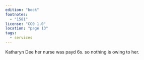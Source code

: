 ```yaml
---
edition: "book"
footnotes:
  - "1581"
license: "CC0 1.0"
location: "page 13"
tags:
  - services
---
```

Katharyn Dee her
nurse was payd 6s. so nothing is owing to her.
